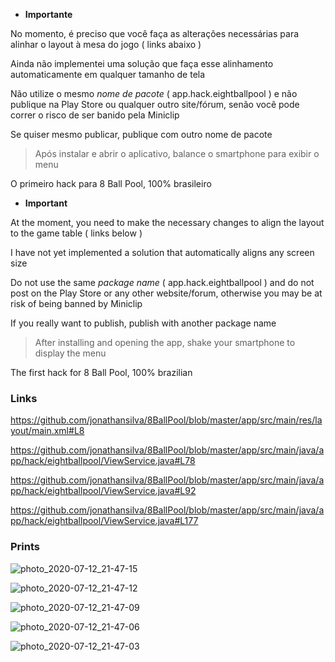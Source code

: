 - **Importante**

No momento, é preciso que você faça as alterações necessárias para alinhar o layout à mesa do jogo ( links abaixo )

Ainda não implementei uma solução que faça esse alinhamento automaticamente em qualquer tamanho de tela

Não utilize o mesmo *nome de pacote* ( app.hack.eightballpool ) e não publique na Play Store ou qualquer outro site/fórum, senão você pode correr o risco de ser banido pela Miniclip

Se quiser mesmo publicar, publique com outro nome de pacote

> Após instalar e abrir o aplicativo, balance o smartphone para exibir o menu

O primeiro hack para 8 Ball Pool, 100% brasileiro

- **Important**

At the moment, you need to make the necessary changes to align the layout to the game table ( links below )

I have not yet implemented a solution that automatically aligns any screen size

Do not use the same *package name* ( app.hack.eightballpool ) and do not post on the Play Store or any other website/forum, otherwise you may be at risk of being banned by Miniclip

If you really want to publish, publish with another package name

> After installing and opening the app, shake your smartphone to display the menu

The first hack for 8 Ball Pool, 100% brazilian

### Links

https://github.com/jonathansilva/8BallPool/blob/master/app/src/main/res/layout/main.xml#L8

https://github.com/jonathansilva/8BallPool/blob/master/app/src/main/java/app/hack/eightballpool/ViewService.java#L78

https://github.com/jonathansilva/8BallPool/blob/master/app/src/main/java/app/hack/eightballpool/ViewService.java#L92

https://github.com/jonathansilva/8BallPool/blob/master/app/src/main/java/app/hack/eightballpool/ViewService.java#L177

### Prints

![photo_2020-07-12_21-47-15](https://user-images.githubusercontent.com/33843748/87260643-5a229180-c489-11ea-964b-f3a2054a4c96.jpg)

![photo_2020-07-12_21-47-12](https://user-images.githubusercontent.com/33843748/87260662-6dcdf800-c489-11ea-8f79-3b8034de4d48.jpg)

![photo_2020-07-12_21-47-09](https://user-images.githubusercontent.com/33843748/87260678-77eff680-c489-11ea-8643-1b9127f09a49.jpg)

![photo_2020-07-12_21-47-06](https://user-images.githubusercontent.com/33843748/87260689-80483180-c489-11ea-9672-f898fca5da85.jpg)

![photo_2020-07-12_21-47-03](https://user-images.githubusercontent.com/33843748/87260699-8a6a3000-c489-11ea-9cc4-d1c9609cd4a4.jpg)
